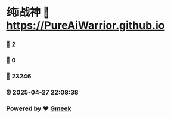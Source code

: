 # 纯i战神 :link: https://PureAiWarrior.github.io 
### :page_facing_up: [2](https://PureAiWarrior.github.io/tag.html) 
### :speech_balloon: 0 
### :hibiscus: 23246 
### :alarm_clock: 2025-04-27 22:08:38 
### Powered by :heart: [Gmeek](https://github.com/Meekdai/Gmeek)
